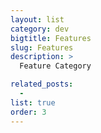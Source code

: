 ```yaml
---
layout: list
category: dev
bigtitle: Features
slug: Features
description: >
  Feature Category

related_posts:
  -
list: true
order: 3
---
```

